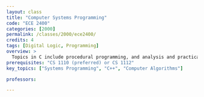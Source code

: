 ```yaml
---
layout: class
title: "Computer Systems Programming"
code: "ECE 2400"
categories: [2000]
permalink: /classes/2000/ece2400/
credits: 4
tags: [Digital Logic, Programming]
overview: >
  Topics in C include procedural programming, and analysis and practical implementation of basic data structures and algorithms. Topics in C++ explore object-oriented, generic, functional, and concurrent programming, and tnen transition to advanced data structures and algorithms involving trees, tables, and graphs while using the POSIX standard library. The course includes a series of programming assignments. 
prerequisites: "CS 1110 (preferred) or CS 1112"
key_topics: ["Systems Programming", "C++", "Computer Algorithms"]

professors:

---
```

